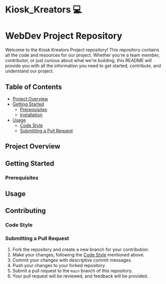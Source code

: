 # Kiosk_Kreators :computer:

# WebDev Project Repository

Welcome to the Kiosk Kreators Project repository! This repository contains all the code and resources for our project. Whether you're a team member, contributor, or just curious about what we're building, this README will provide you with all the information you need to get started, contribute, and understand our project.

## Table of Contents

- [Project Overview](#project-overview)
- [Getting Started](#getting-started)
  - [Prerequisites](#prerequisites)
  - [Installation](#installation)
- [Usage](#usage)
  - [Code Style](#code-style)
  - [Submitting a Pull Request](#submitting-a-pull-request)

## Project Overview



## Getting Started



### Prerequisites



## Usage



## Contributing


### Code Style



### Submitting a Pull Request

1. Fork the repository and create a new branch for your contribution.
2. Make your changes, following the [Code Style](#code-style) mentioned above.
3. Commit your changes with descriptive commit messages.
4. Push your changes to your forked repository.
5. Submit a pull request to the `main` branch of this repository.
6. Your pull request will be reviewed, and feedback will be provided.
